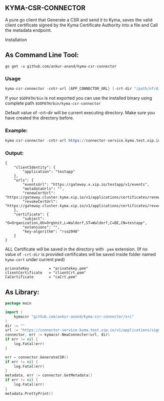 ## KYMA-CSR-CONNECTOR

A pure go client that Generate a CSR and send it to Kyma, saves the valid client certificate signed by the Kyma Certificate Authority into a file and Call the metadata endpoint.

Installation

## As Command Line Tool:

`go get -u github.com/ankur-anand/kyma-csr-connector`

### Usage

```s
kyma-csr-connector -cntr-url {APP_CONNECTOR_URL} [-crt-dir "/path/of/directory/to/save/cert" ]
```

If your `$GOPATH/bin` is not exported you can use the installed binary using complete path `$GOPATH/bin/kyma-csr-connector`

Default value of -crt-dir will be current executing directory. Make sure you have created the directory before.

### Example:

```s
kyma-csr-connector -cntr-url https://connector-service.kyma.test.xip.io/v1/applications/signingRequests/info\?token\=e8HX\=\=
```

### Output:

```
{
	"clientIdentity": {
		"application": "testapp"
	},
	"urls": {
		"eventsUrl": "https://gateway.v.xip.io/testapp/v1/events",
		"metadataUrls": "",
		"renewCertUrl": "https://gateway.cluster.kyma.xip.io/v1/applications/certificates/renewals",
		"revokeCertUrl": "https://gateway.cluster.kyma.xip.io/v1/applications/certificates/revocations"
	},
	"certificate": {
		"subject": "O=Organization,OU=OrgUnit,L=Waldorf,ST=Waldorf,C=DE,CN=testapp",
		"extensions": "",
		"key-algorithm": "rsa2048"
	}
}
```

ALL Certificate will be saved in the directory with `.pem` extension.
(If no value of `-crt-dir` is provided certificates will be saved inside folder named `kyma-cert` under current pwd)

```
priavateKey         = "privatekey.pem"
clientCertificate   = "clientCrt.pem"
CaCertificate       = "caCrt.pem"
```

## As Library:

```Go
package main

import (
	kymacsr "github.com/ankur-anand/kyma-csr-connector/src"
)
dir := ""
url := "https://connector-service.kyma.test.xip.io/v1/applications/signingRequests/info?token=3EOdFJtGLiVHtmVyDX0hNJavg0wAzOOKsJozjbddsnTegSOYhIXsH_JiQGgPLFqwJ6eUNLDQoY1SywzhtOYTQw=="
connector, err := kymacsr.NewConnecter(url, dir)
if err != nil {
	log.Fatal(err)
}

err = connector.GenerateCSR()
if err != nil {
	log.Fatal(err)
}
metadata, err := connector.GetMetadata()
if err != nil {
	log.Fatal(err)
}
metadata.PrettyPrint()
```
